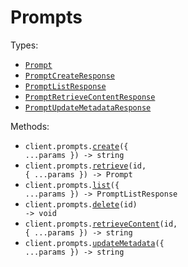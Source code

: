 # Prompts

Types:

- <code><a href="./src/resources/prompts.ts">Prompt</a></code>
- <code><a href="./src/resources/prompts.ts">PromptCreateResponse</a></code>
- <code><a href="./src/resources/prompts.ts">PromptListResponse</a></code>
- <code><a href="./src/resources/prompts.ts">PromptRetrieveContentResponse</a></code>
- <code><a href="./src/resources/prompts.ts">PromptUpdateMetadataResponse</a></code>

Methods:

- <code title="post /prompt">client.prompts.<a href="./src/resources/prompts.ts">create</a>({ ...params }) -> string</code>
- <code title="get /prompt/{id}">client.prompts.<a href="./src/resources/prompts.ts">retrieve</a>(id, { ...params }) -> Prompt</code>
- <code title="get /prompts">client.prompts.<a href="./src/resources/prompts.ts">list</a>({ ...params }) -> PromptListResponse</code>
- <code title="delete /prompt/{id}">client.prompts.<a href="./src/resources/prompts.ts">delete</a>(id) -> void</code>
- <code title="get /prompt/{id}/content">client.prompts.<a href="./src/resources/prompts.ts">retrieveContent</a>(id, { ...params }) -> string</code>
- <code title="put /prompt/metadata">client.prompts.<a href="./src/resources/prompts.ts">updateMetadata</a>({ ...params }) -> string</code>
